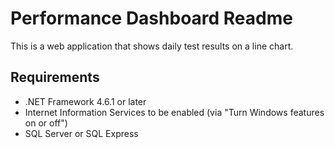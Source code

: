 ﻿# Performance Dashboard Readme

This is a web application that shows daily test results on a line chart. 

## Requirements

*  .NET Framework 4.6.1 or later
*  Internet Information Services to be enabled (via "Turn Windows features on or off")
*  SQL Server or SQL Express 